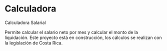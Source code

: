 # Calculadora
Calculadora Salarial

Permite calcular el salario neto por mes y calcular el monto de la liquidación. Este proyecto está en construcción, los cálculos se realizan con la legislación de Costa Rica.
